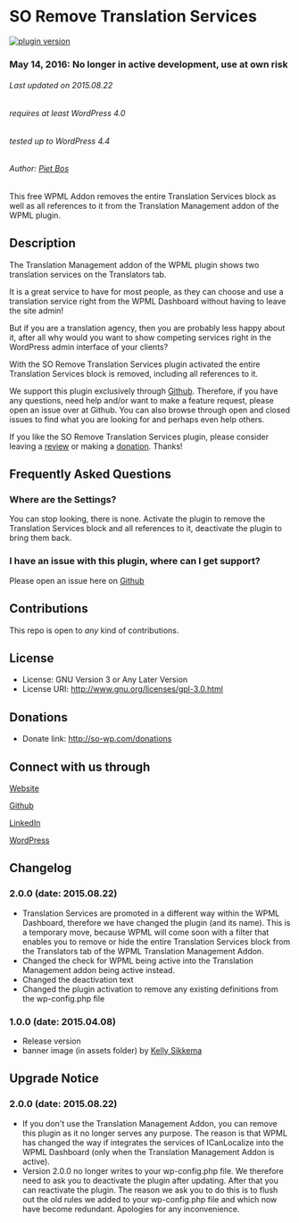 # SO Remove Translation Services

[![plugin version](https://img.shields.io/wordpress/plugin/v/so-remove-icl-promotion.svg)](http://wordpress.org/plugins/so-remove-icl-promotion)

### May 14, 2016: No longer in active development, use at own risk

###### Last updated on 2015.08.22
###### requires at least WordPress 4.0
###### tested up to WordPress 4.4
###### Author: [Piet Bos](https://github.com/senlin)


This free WPML Addon removes the entire Translation Services block as well as all references to it from the Translation Management addon of the WPML plugin.

## Description

The Translation Management addon of the WPML plugin shows two translation services on the Translators tab.

It is a great service to have for most people, as they can choose and use a translation service right from the WPML Dashboard without having to leave the site admin!

But if you are a translation agency, then you are probably less happy about it, after all why would you want to show competing services right in the WordPress admin interface of your clients?

With the SO Remove Translation Services plugin activated the entire Translation Services block is removed, including all references to it.

We support this plugin exclusively through [Github](https://github.com/senlin/so-remove-icl-promotion/issues). Therefore, if you have any questions, need help and/or want to make a feature request, please open an issue over at Github. You can also browse through open and closed issues to find what you are looking for and perhaps even help others.

If you like the SO Remove Translation Services plugin, please consider leaving a [review](http://wordpress.org/support/view/plugin-reviews/so-remove-icl-promotion#postform) or making a [donation](http://so-wp.com/donations/). Thanks!

## Frequently Asked Questions

### Where are the Settings?

You can stop looking, there is none. Activate the plugin to remove the Translation Services block and all references to it, deactivate the plugin to bring them back.

### I have an issue with this plugin, where can I get support?

Please open an issue here on [Github](https://github.com/senlin/so-remove-icl-promotion/issues)

## Contributions

This repo is open to _any_ kind of contributions.

## License

* License: GNU Version 3 or Any Later Version
* License URI: http://www.gnu.org/licenses/gpl-3.0.html

## Donations

* Donate link: http://so-wp.com/donations

## Connect with us through

[Website](http://senlinonline.com)

[Github](https://github.com/senlin) 

[LinkedIn](https://www.linkedin.com/in/pietbos) 

[WordPress](https://profiles.wordpress.org/senlin/) 


## Changelog

### 2.0.0 (date: 2015.08.22)

* Translation Services are promoted in a different way within the WPML Dashboard, therefore we have changed the plugin (and its name). This is a temporary move, because WPML will come soon with a filter that enables you to remove or hide the entire Translation Services block from the Translators tab of the WPML Translation Management Addon.
* Changed the check for WPML being active into the Translation Management addon being active instead.
* Changed the deactivation text
* Changed the plugin activation to remove any existing definitions from the wp-config.php file

### 1.0.0 (date: 2015.04.08)

* Release version
* banner image (in assets folder) by [Kelly Sikkema](https://unsplash.com/kellysikkema)

## Upgrade Notice

### 2.0.0 (date: 2015.08.22)

* If you don't use the Translation Management Addon, you can remove this plugin as it no longer serves any purpose. The reason is that WPML has changed the way if integrates the services of ICanLocalize into the WPML Dashboard (only when the Translation Management Addon is active).
* Version 2.0.0 no longer writes to your wp-config.php file. We therefore need to ask you to deactivate the plugin after updating. After that you can reactivate the plugin. The reason we ask you to do this is to flush out the old rules we added to your wp-config.php file and which now have become redundant. Apologies for any inconvenience.
